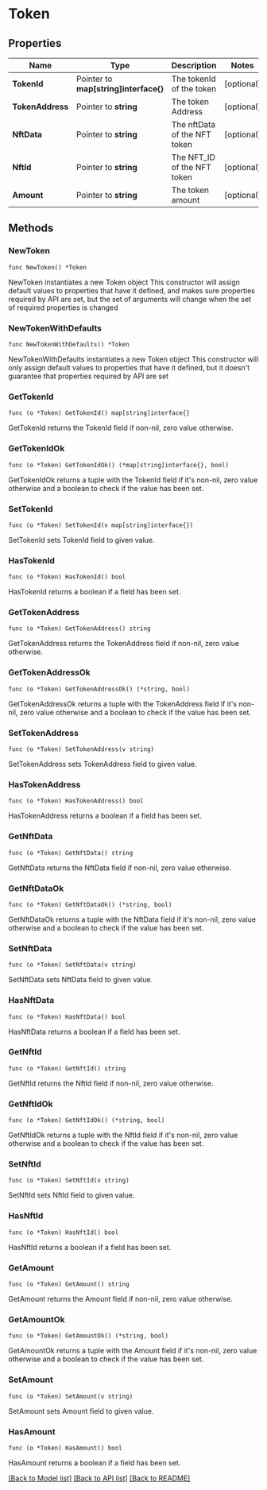 # Token

## Properties

Name | Type | Description | Notes
------------ | ------------- | ------------- | -------------
**TokenId** | Pointer to **map[string]interface{}** | The tokenId of the token | [optional] 
**TokenAddress** | Pointer to **string** | The token Address | [optional] 
**NftData** | Pointer to **string** | The nftData of the NFT token | [optional] 
**NftId** | Pointer to **string** | The NFT_ID of the NFT token | [optional] 
**Amount** | Pointer to **string** | The token amount | [optional] 

## Methods

### NewToken

`func NewToken() *Token`

NewToken instantiates a new Token object
This constructor will assign default values to properties that have it defined,
and makes sure properties required by API are set, but the set of arguments
will change when the set of required properties is changed

### NewTokenWithDefaults

`func NewTokenWithDefaults() *Token`

NewTokenWithDefaults instantiates a new Token object
This constructor will only assign default values to properties that have it defined,
but it doesn't guarantee that properties required by API are set

### GetTokenId

`func (o *Token) GetTokenId() map[string]interface{}`

GetTokenId returns the TokenId field if non-nil, zero value otherwise.

### GetTokenIdOk

`func (o *Token) GetTokenIdOk() (*map[string]interface{}, bool)`

GetTokenIdOk returns a tuple with the TokenId field if it's non-nil, zero value otherwise
and a boolean to check if the value has been set.

### SetTokenId

`func (o *Token) SetTokenId(v map[string]interface{})`

SetTokenId sets TokenId field to given value.

### HasTokenId

`func (o *Token) HasTokenId() bool`

HasTokenId returns a boolean if a field has been set.

### GetTokenAddress

`func (o *Token) GetTokenAddress() string`

GetTokenAddress returns the TokenAddress field if non-nil, zero value otherwise.

### GetTokenAddressOk

`func (o *Token) GetTokenAddressOk() (*string, bool)`

GetTokenAddressOk returns a tuple with the TokenAddress field if it's non-nil, zero value otherwise
and a boolean to check if the value has been set.

### SetTokenAddress

`func (o *Token) SetTokenAddress(v string)`

SetTokenAddress sets TokenAddress field to given value.

### HasTokenAddress

`func (o *Token) HasTokenAddress() bool`

HasTokenAddress returns a boolean if a field has been set.

### GetNftData

`func (o *Token) GetNftData() string`

GetNftData returns the NftData field if non-nil, zero value otherwise.

### GetNftDataOk

`func (o *Token) GetNftDataOk() (*string, bool)`

GetNftDataOk returns a tuple with the NftData field if it's non-nil, zero value otherwise
and a boolean to check if the value has been set.

### SetNftData

`func (o *Token) SetNftData(v string)`

SetNftData sets NftData field to given value.

### HasNftData

`func (o *Token) HasNftData() bool`

HasNftData returns a boolean if a field has been set.

### GetNftId

`func (o *Token) GetNftId() string`

GetNftId returns the NftId field if non-nil, zero value otherwise.

### GetNftIdOk

`func (o *Token) GetNftIdOk() (*string, bool)`

GetNftIdOk returns a tuple with the NftId field if it's non-nil, zero value otherwise
and a boolean to check if the value has been set.

### SetNftId

`func (o *Token) SetNftId(v string)`

SetNftId sets NftId field to given value.

### HasNftId

`func (o *Token) HasNftId() bool`

HasNftId returns a boolean if a field has been set.

### GetAmount

`func (o *Token) GetAmount() string`

GetAmount returns the Amount field if non-nil, zero value otherwise.

### GetAmountOk

`func (o *Token) GetAmountOk() (*string, bool)`

GetAmountOk returns a tuple with the Amount field if it's non-nil, zero value otherwise
and a boolean to check if the value has been set.

### SetAmount

`func (o *Token) SetAmount(v string)`

SetAmount sets Amount field to given value.

### HasAmount

`func (o *Token) HasAmount() bool`

HasAmount returns a boolean if a field has been set.


[[Back to Model list]](../README.md#documentation-for-models) [[Back to API list]](../README.md#documentation-for-api-endpoints) [[Back to README]](../README.md)


